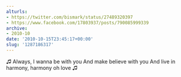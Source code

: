 ```yaml
---
alturls:
- https://twitter.com/bismark/status/27489320397
- https://www.facebook.com/17803937/posts/790085999339
archive:
- 2010-10
date: '2010-10-15T23:45:17+00:00'
slug: '1287186317'
---
```


♫ Always, I wanna be with you And make believe with you And live in harmony, harmony oh love ♫

